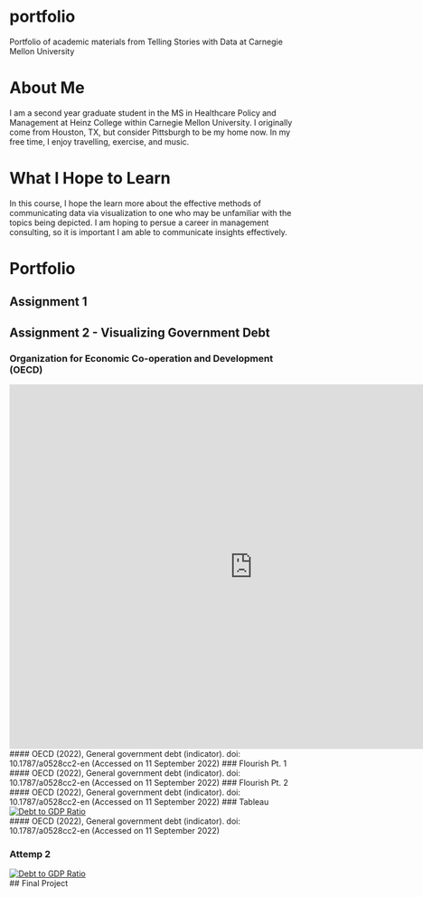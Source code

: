 # portfolio
Portfolio of academic materials from Telling Stories with Data at Carnegie Mellon University

# About Me
I am a second year graduate student in the MS in Healthcare Policy and Management at Heinz College within Carnegie Mellon University. I originally come from Houston, TX, but consider Pittsburgh to be my home now. In my free time, I enjoy travelling, exercise, and music.

# What I Hope to Learn
In this course, I hope the learn more about the effective methods of communicating data via visualization to one who may be unfamiliar with the topics being depicted. I am hoping to persue a career in management consulting, so it is important I am able to communicate insights effectively.

# Portfolio

## Assignment 1

## Assignment 2 - Visualizing Government Debt
### Organization for Economic Co-operation and Development (OECD)
<iframe src="https://data.oecd.org/chart/6Ogp" width="860" height="645" style="border: 0" mozallowfullscreen="true" webkitallowfullscreen="true" allowfullscreen="true"><a href="https://data.oecd.org/chart/6Ogp" target="_blank">OECD Chart: General government debt, Total, % of GDP, Annual, 2021</a></iframe>
#### OECD (2022), General government debt (indicator). doi: 10.1787/a0528cc2-en (Accessed on 11 September 2022)
### Flourish Pt. 1
<div class="flourish-embed flourish-chart" data-src="visualisation/11154504"><script src="https://public.flourish.studio/resources/embed.js"></script></div>
#### OECD (2022), General government debt (indicator). doi: 10.1787/a0528cc2-en (Accessed on 11 September 2022)
### Flourish Pt. 2
<div class="flourish-embed flourish-chart" data-src="visualisation/11155083"><script src="https://public.flourish.studio/resources/embed.js"></script></div>
#### OECD (2022), General government debt (indicator). doi: 10.1787/a0528cc2-en (Accessed on 11 September 2022)
### Tableau
<div class='tableauPlaceholder' id='viz1662948459680' style='position: relative'><noscript><a href='#'><img alt='Debt to GDP Ratio ' src='https:&#47;&#47;public.tableau.com&#47;static&#47;images&#47;De&#47;Debt_GDP_Ratio&#47;DebttoGDPRatio&#47;1_rss.png' style='border: none' /></a></noscript><object class='tableauViz'  style='display:none;'><param name='host_url' value='https%3A%2F%2Fpublic.tableau.com%2F' /> <param name='embed_code_version' value='3' /> <param name='site_root' value='' /><param name='name' value='Debt_GDP_Ratio&#47;DebttoGDPRatio' /><param name='tabs' value='no' /><param name='toolbar' value='yes' /><param name='static_image' value='https:&#47;&#47;public.tableau.com&#47;static&#47;images&#47;De&#47;Debt_GDP_Ratio&#47;DebttoGDPRatio&#47;1.png' /> <param name='animate_transition' value='yes' /><param name='display_static_image' value='yes' /><param name='display_spinner' value='yes' /><param name='display_overlay' value='yes' /><param name='display_count' value='yes' /><param name='language' value='en-US' /><param name='filter' value='publish=yes' /></object></div>                <script type='text/javascript'>                    var divElement = document.getElementById('viz1662948459680');                    var vizElement = divElement.getElementsByTagName('object')[0];                    vizElement.style.width='100%';vizElement.style.height=(divElement.offsetWidth*0.75)+'px';                    var scriptElement = document.createElement('script');                    scriptElement.src = 'https://public.tableau.com/javascripts/api/viz_v1.js';                    vizElement.parentNode.insertBefore(scriptElement, vizElement);                </script>
#### OECD (2022), General government debt (indicator). doi: 10.1787/a0528cc2-en (Accessed on 11 September 2022)

### Attemp 2 
<div class='tableauPlaceholder' id='viz1662948523629' style='position: relative'><noscript><a href='#'><img alt='Debt to GDP Ratio ' src='https:&#47;&#47;public.tableau.com&#47;static&#47;images&#47;De&#47;Debt_GDP_Ratio&#47;DebttoGDPRatio&#47;1_rss.png' style='border: none' /></a></noscript><object class='tableauViz'  style='display:none;'><param name='host_url' value='https%3A%2F%2Fpublic.tableau.com%2F' /> <param name='embed_code_version' value='3' /> <param name='site_root' value='' /><param name='name' value='Debt_GDP_Ratio&#47;DebttoGDPRatio' /><param name='tabs' value='no' /><param name='toolbar' value='yes' /><param name='static_image' value='https:&#47;&#47;public.tableau.com&#47;static&#47;images&#47;De&#47;Debt_GDP_Ratio&#47;DebttoGDPRatio&#47;1.png' /> <param name='animate_transition' value='yes' /><param name='display_static_image' value='yes' /><param name='display_spinner' value='yes' /><param name='display_overlay' value='yes' /><param name='display_count' value='yes' /><param name='language' value='en-US' /><param name='filter' value='publish=yes' /></object></div>                <script type='text/javascript'>                    var divElement = document.getElementById('viz1662948523629');                    var vizElement = divElement.getElementsByTagName('object')[0];                    vizElement.style.width='100%';vizElement.style.height=(divElement.offsetWidth*0.75)+'px';                    var scriptElement = document.createElement('script');                    scriptElement.src = 'https://public.tableau.com/javascripts/api/viz_v1.js';                    vizElement.parentNode.insertBefore(scriptElement, vizElement);                </script>
## Final Project
